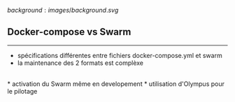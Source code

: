 $background:images/background.svg$
## Docker-compose vs Swarm
---
* spécifications différentes entre fichiers docker-compose.yml et swarm
* la maintenance des 2 formats est complèxe  
<br/>
* activation du Swarm même en developement
* utilisation d'Olympus pour le pilotage

